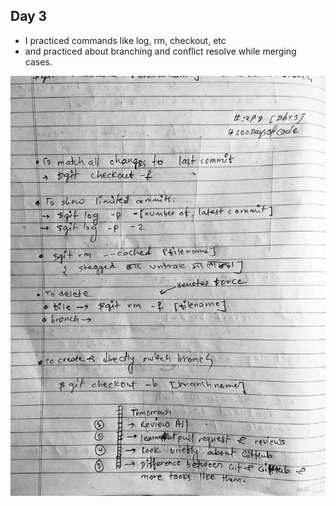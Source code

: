 ## Day 3

* I practiced commands like log, rm, checkout, etc
* and practiced about branching and conflict resolve while merging cases.

![Images](https://github.com/realtirtha/100DaysOfCode-ProgressTracker/blob/main/images/3a.jpg)